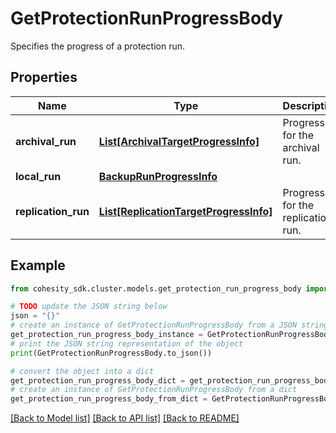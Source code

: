 # GetProtectionRunProgressBody

Specifies the progress of a protection run.

## Properties

Name | Type | Description | Notes
------------ | ------------- | ------------- | -------------
**archival_run** | [**List[ArchivalTargetProgressInfo]**](ArchivalTargetProgressInfo.md) | Progress for the archival run. | [optional] 
**local_run** | [**BackupRunProgressInfo**](BackupRunProgressInfo.md) |  | [optional] 
**replication_run** | [**List[ReplicationTargetProgressInfo]**](ReplicationTargetProgressInfo.md) | Progress for the replication run. | [optional] 

## Example

```python
from cohesity_sdk.cluster.models.get_protection_run_progress_body import GetProtectionRunProgressBody

# TODO update the JSON string below
json = "{}"
# create an instance of GetProtectionRunProgressBody from a JSON string
get_protection_run_progress_body_instance = GetProtectionRunProgressBody.from_json(json)
# print the JSON string representation of the object
print(GetProtectionRunProgressBody.to_json())

# convert the object into a dict
get_protection_run_progress_body_dict = get_protection_run_progress_body_instance.to_dict()
# create an instance of GetProtectionRunProgressBody from a dict
get_protection_run_progress_body_from_dict = GetProtectionRunProgressBody.from_dict(get_protection_run_progress_body_dict)
```
[[Back to Model list]](../README.md#documentation-for-models) [[Back to API list]](../README.md#documentation-for-api-endpoints) [[Back to README]](../README.md)


